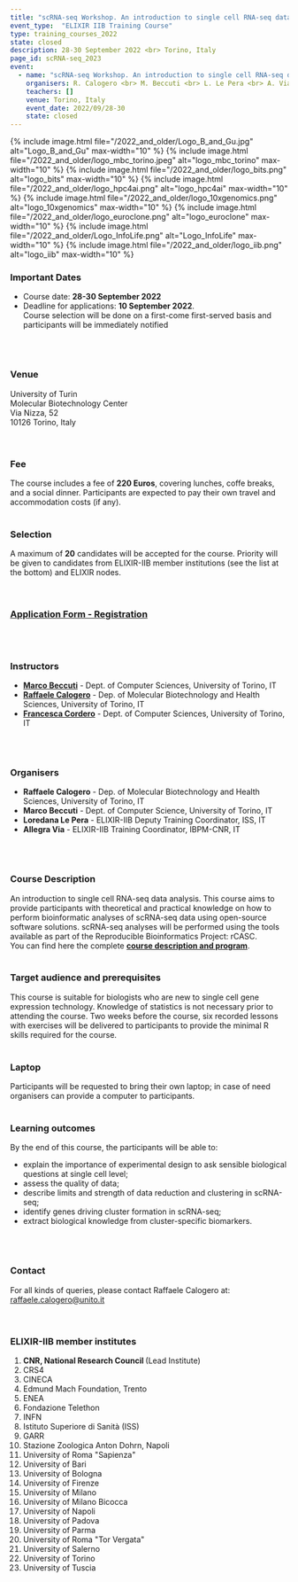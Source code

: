 ```yaml
---
title: "scRNA-seq Workshop. An introduction to single cell RNA-seq data analysis."
event_type:  "ELIXIR IIB Training Course"
type: training_courses_2022
state: closed
description: 28-30 September 2022 <br> Torino, Italy
page_id: scRNA-seq_2023
event:
  - name: "scRNA-seq Workshop. An introduction to single cell RNA-seq data analysis."
    organisers: R. Calogero <br> M. Beccuti <br> L. Le Pera <br> A. Via
    teachers: []
    venue: Torino, Italy
    event_date: 2022/09/28-30
    state: closed
---
```



{% include image.html file="/2022_and_older/Logo_B_and_Gu.jpg" alt="Logo_B_and_Gu" max-width="10" %}
{% include image.html file="/2022_and_older/logo_mbc_torino.jpeg" alt="logo_mbc_torino" max-width="10" %}
{% include image.html file="/2022_and_older/logo_bits.png" alt="logo_bits" max-width="10" %}
{% include image.html file="/2022_and_older/logo_hpc4ai.png" alt="logo_hpc4ai" max-width="10" %}
{% include image.html file="/2022_and_older/logo_10xgenomics.png" alt="logo_10xgenomics" max-width="10" %}
{% include image.html file="/2022_and_older/logo_euroclone.png" alt="logo_euroclone" max-width="10" %}
{% include image.html file="/2022_and_older/Logo_InfoLife.png" alt="Logo_InfoLife" max-width="10" %}
{% include image.html file="/2022_and_older/logo_iib.png" alt="logo_iib" max-width="10" %}



### Important Dates
- Course date: **28-30 September 2022**
- Deadline for applications: **10 September 2022**.<br>Course selection will be done on a first-come first-served basis and participants will be immediately notified
<br>
<br>

### Venue
University of Turin<br>
Molecular Biotechnology Center<br>
Via Nizza, 52<br> 
10126 Torino, Italy<br>
<br>
<br>

### Fee 
The course includes a fee of **220 Euros**, covering lunches, coffe breaks, and a social dinner. Participants are expected to pay their own travel and accommodation costs (if any).
<br>
<br>

### Selection
A maximum of **20** candidates will be accepted for the course. Priority will be given to candidates from ELIXIR-IIB member institutions (see the list at the bottom) and ELIXIR nodes.
<br>
<br>
<br>

### [Application Form - Registration](https://bit.ly/3qIzKNP)
<br>
<br>


### Instructors
- [**Marco Beccuti**](https://elixir-iib-training.github.io/website/instructors/marco_beccuti.html) - Dept. of Computer Sciences, University of Torino, IT
- [**Raffaele Calogero**](https://elixir-iib-training.github.io/website/instructors/raffaele_calogero.html) - Dep. of Molecular Biotechnology and Health Sciences, University of Torino, IT
- [**Francesca Cordero**](http://www.di.unito.it/~fcordero/) - Dept. of Computer Sciences, University of Torino, IT
<br>
<br>


### Organisers
- **Raffaele Calogero** - Dep. of Molecular Biotechnology and Health Sciences, University of Torino, IT 
- **Marco Beccuti** - Dept. of Computer Science, University of Torino, IT
- **Loredana Le Pera** - ELIXIR-IIB Deputy Training Coordinator, ISS, IT
- **Allegra Via** - ELIXIR-IIB Training Coordinator, IBPM-CNR, IT
<br>
<br>

### Course Description
An introduction to single cell RNA-seq data analysis. This course aims to provide participants with theoretical and practical knowledge on how to perform bioinformatic analyses of scRNA-seq data using open-source software solutions. scRNA-seq analyses will be performed using the tools available as part of the Reproducible Bioinformatics Project: rCASC.<br>
You can find here the complete **[course description and program](https://github.com/ELIXIR-IIB-training/website/blob/gh-pages/docs/booklet_v2.pdf)**. 
<br>
<br>


### Target audience and prerequisites
This course is suitable for biologists who are new to single cell gene expression technology. Knowledge of statistics is not necessary prior to attending the course. Two weeks before the course, six recorded lessons with exercises will be delivered to participants to provide the minimal R skills required for the course.
<br>
<br>

### Laptop
Participants will be requested to bring their own laptop; in case of need organisers can provide a computer to participants.
<br>
<br>

### Learning outcomes
By the end of this course, the participants will be able to:
- explain the importance of experimental design to ask sensible biological questions at single cell level;
- assess the quality of data;
- describe limits and strength of data reduction and clustering in scRNA-seq;
- identify genes driving cluster formation in scRNA-seq;
- extract biological knowledge from cluster-specific biomarkers.
<br>
<br>


### Contact
For all kinds of queries, please contact Raffaele Calogero at: <raffaele.calogero@unito.it>
<br>
<br>
<br>

<h3>ELIXIR-IIB member institutes</h3>
<ol>
   <li> <b>CNR, National Research Council </b> (Lead Institute)</li>
   <li> CRS4</li>
   <li> CINECA</li>
   <li> Edmund Mach Foundation, Trento</li>
   <li> ENEA</li>
   <li> Fondazione Telethon</li> 
   <li> INFN</li>
   <li> Istituto Superiore di Sanità (ISS)</li> 
   <li> GARR</li>
   <li> Stazione Zoologica Anton Dohrn, Napoli</li>
   <li> University of Roma "Sapienza"</li>
   <li> University of Bari</li>
   <li> University of Bologna</li>
   <li> University of Firenze</li>
   <li> University of Milano</li>
   <li> University of Milano Bicocca</li>
   <li> University of Napoli</li>
   <li> University of Padova</li>
   <li> University of Parma</li>
   <li> University of Roma "Tor Vergata"</li>
   <li> University of Salerno</li>
   <li> University of Torino</li>
   <li> University of Tuscia </li>
</ol>

